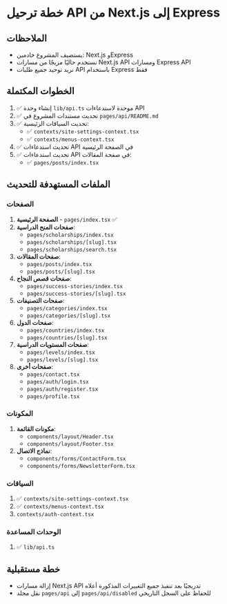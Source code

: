 # خطة ترحيل API من Next.js إلى Express

## الملاحظات
- يستضيف المشروع خادمين: Next.js وExpress
- نستخدم حاليًا مزيجًا من مسارات Next.js API ومسارات Express API
- نريد توحيد جميع طلبات API باستخدام Express فقط

## الخطوات المكتملة
1. ✅ إنشاء وحدة `lib/api.ts` موحدة لاستدعاءات API
2. ✅ تحديث مستندات المشروع في `pages/api/README.md`
3. ✅ تحديث السياقات الرئيسية:
   - ✅ `contexts/site-settings-context.tsx`
   - ✅ `contexts/menus-context.tsx`
4. ✅ تحديث استدعاءات API في الصفحة الرئيسية
5. ✅ تحديث استدعاءات API في صفحة المقالات:
   - ✅ `pages/posts/index.tsx`

## الملفات المستهدفة للتحديث

### الصفحات
1. **الصفحة الرئيسية** - `pages/index.tsx` ✅
2. **صفحات المنح الدراسية**:
   - `pages/scholarships/index.tsx`
   - `pages/scholarships/[slug].tsx`
   - `pages/scholarships/search.tsx`
3. **صفحات المقالات**:
   - `pages/posts/index.tsx`
   - `pages/posts/[slug].tsx`
4. **صفحات قصص النجاح**:
   - `pages/success-stories/index.tsx`
   - `pages/success-stories/[slug].tsx`
5. **صفحات التصنيفات**:
   - `pages/categories/index.tsx`
   - `pages/categories/[slug].tsx`
6. **صفحات الدول**:
   - `pages/countries/index.tsx`
   - `pages/countries/[slug].tsx`
7. **صفحات المستويات الدراسية**:
   - `pages/levels/index.tsx`
   - `pages/levels/[slug].tsx`
8. **صفحات أخرى**:
   - `pages/contact.tsx`
   - `pages/auth/login.tsx`
   - `pages/auth/register.tsx`
   - `pages/profile.tsx`

### المكونات
1. **مكونات القائمة**:
   - `components/layout/Header.tsx`
   - `components/layout/Footer.tsx`
2. **نماذج الاتصال**:
   - `components/forms/ContactForm.tsx`
   - `components/forms/NewsletterForm.tsx`

### السياقات
1. ✅ `contexts/site-settings-context.tsx`
2. ✅ `contexts/menus-context.tsx`
3. `contexts/auth-context.tsx`

### الوحدات المساعدة
1. ✅ `lib/api.ts`

## خطة مستقبلية
- إزالة مسارات Next.js API تدريجيًا بعد تنفيذ جميع التغييرات المذكورة أعلاه
- نقل مجلد `pages/api` إلى `pages/api/disabled` للحفاظ على السجل التاريخي